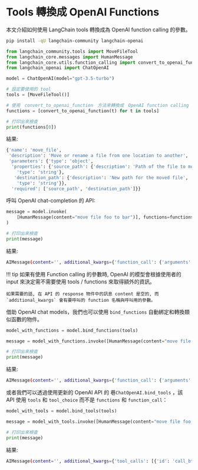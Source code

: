 # Tools 轉換成 OpenAI Functions

本文介紹如何使用 LangChain tools 轉換成為 OpenAI function calling 的參數。

```bash
pip install -qU langchain-community langchain-openai
```

```python
from langchain_community.tools import MoveFileTool
from langchain_core.messages import HumanMessage
from langchain_core.utils.function_calling import convert_to_openai_function
from langchain_openai import ChatOpenAI

model = ChatOpenAI(model="gpt-3.5-turbo")

# 設定要使用的 tool
tools = [MoveFileTool()]

# 使用　convert_to_openai_function　方法來轉換成　OpenAI function calling 的參數
functions = [convert_to_openai_function(t) for t in tools]

# 打印出來檢查
print(functions[0])
```

結果:

```bash
{'name': 'move_file',
 'description': 'Move or rename a file from one location to another',
 'parameters': {'type': 'object',
  'properties': {'source_path': {'description': 'Path of the file to move',
    'type': 'string'},
   'destination_path': {'description': 'New path for the moved file',
    'type': 'string'}},
  'required': ['source_path', 'destination_path']}}
```

呼叫 OpenAI chat-completion 的 API:

```python
message = model.invoke(
    [HumanMessage(content="move file foo to bar")], functions=functions
)

# 打印出來檢查
print(message)
```

結果:

```bash
AIMessage(content='', additional_kwargs={'function_call': {'arguments': '{\n  "source_path": "foo",\n  "destination_path": "bar"\n}', 'name': 'move_file'}})
```

 !!! tip
    如果有使用 Function calling 的參數時, OpenAI 的模型會根據使用者的 input 來決定需不需要使用 tools / functions 來取得額外的資訊。

    如果需要的話, 在 API 的 response 物件中的訊息 content 是空的, 而 `additional_kwargs` 會有要呼叫的 function 名稱與呼叫用的參數。

借助 OpenAI chat models，我們也可以使用 `bind_functions` 自動綁定和轉換類似函數的物件。

```python
model_with_functions = model.bind_functions(tools)

message = model_with_functions.invoke([HumanMessage(content="move file foo to bar")])

# 打印出來檢查
print(message)
```

結果:

```bash
AIMessage(content='', additional_kwargs={'function_call': {'arguments': '{\n  "source_path": "foo",\n  "destination_path": "bar"\n}', 'name': 'move_file'}})
```

或者我們可以透過使用更新的 OpenAI API 的 巷`ChatOpenAI.bind_tools` ，該 API 使用 `tools` 和 `tool_choice` 而不是 `functions` 和 `function_call`：

```python
model_with_tools = model.bind_tools(tools)

message = model_with_tools.invoke([HumanMessage(content="move file foo to bar")])

# 打印出來檢查
print(message)
```

結果:

```bash
AIMessage(content='', additional_kwargs={'tool_calls': [{'id': 'call_btkY3xV71cEVAOHnNa5qwo44', 'function': {'arguments': '{\n  "source_path": "foo",\n  "destination_path": "bar"\n}', 'name': 'move_file'}, 'type': 'function'}]})
```

